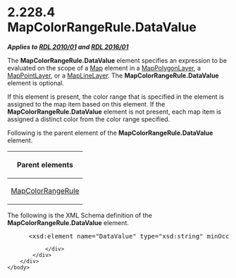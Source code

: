<html dir="LTR" xmlns:mshelp="http://msdn.microsoft.com/mshelp" xmlns:ddue="http://ddue.schemas.microsoft.com/authoring/2003/5" xmlns:xlink="http://www.w3.org/1999/xlink" xmlns:tool="http://www.microsoft.com/tooltip">
    <head>
        <meta http-equiv="Content-Type" content="text/html; CHARSET=utf-8"></meta>
        <meta name="save" content="history"></meta>
        <title>2.228.4 MapColorRangeRule.DataValue</title>
        <xml>
            <mshelp:toctitle title="2.228.4 MapColorRangeRule.DataValue"></mshelp:toctitle>
            <mshelp:rltitle title="[MS-RDL]: MapColorRangeRule.DataValue"></mshelp:rltitle>
            <mshelp:keyword index="A" term="8812f9fc-af59-4901-97c5-243fb4032540"></mshelp:keyword>
            <mshelp:attr name="DCSext.ContentType" value="open specification"></mshelp:attr>
            <mshelp:attr name="AssetID" value="8812f9fc-af59-4901-97c5-243fb4032540"></mshelp:attr>
            <mshelp:attr name="TopicType" value="kbRef"></mshelp:attr>
            <mshelp:attr name="DCSext.Title" value="[MS-RDL]: MapColorRangeRule.DataValue" />
        </xml>
    </head>
    <body>
        <div id="header">
            <h1 class="heading">2.228.4 MapColorRangeRule.DataValue</h1>
        </div>
        <div id="mainSection">
            <div id="mainBody">
                <div id="allHistory" class="saveHistory"></div>
                <div id="sectionSection0" class="section" name="collapseableSection">
                    

<p><b><i>Applies to </i></b><a href="3428e690-a348-4ec7-8a6a-8efb42d2cdee.md"><b><i>RDL 2010/01</i></b></a><b><i>
and </i></b><a href="52ce3983-2bfc-4e72-9359-42aaf5fe4509.md"><b><i>RDL 2016/01</i></b></a></p>

<p>The <b>MapColorRangeRule.DataValue</b> element specifies an
expression to be evaluated on the scope of a <a href="fd166dd8-6772-4507-b3f6-50a2b7cfd6ac.md">Map</a> element in a <a href="f54fa273-d9b2-4e49-a896-6001bcda016b.md">MapPolygonLayer</a>, a <a href="aa1875f4-9842-4672-86d6-306ba5a075aa.md">MapPointLayer</a>, or a <a href="8681b1dc-d73e-4d35-b4fa-f7f459d4a304.md">MapLineLayer</a>. The <b>MapColorRangeRule.DataValue</b>
element is optional. </p>

<p>If this element is present, the color range that is
specified in the element is assigned to the map item based on this element. If
the <b>MapColorRangeRule.DataValue</b> element is not present, each map item is
assigned a distinct color from the color range specified.</p>

<p>Following is the parent element of the <b>MapColorRangeRule.DataValue</b>
element.</p>

<table>
 <thead>
  <tr>
   <th>
   <p>Parent elements</p>
   </th>
  </tr>
 </thead>
 <tr>
  <td>
  <p><a href="1c6ca85d-f3d6-403c-9232-7d0183108a92.md">MapColorRangeRule</a></p>
  </td>
 </tr>
</table>

<p>The following is the XML Schema definition of the <b>MapColorRangeRule.DataValue</b>
element.</p>

<dl>
<dd>
<div><pre> &lt;xsd:element name=&quot;DataValue&quot; type=&quot;xsd:string&quot; minOccurs=&quot;0&quot; /&gt;
</pre></div>
</dd></dl>


                </div>
            </div>
        </div>
    </body>
</html>
